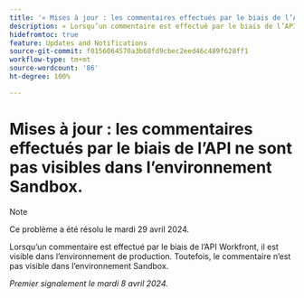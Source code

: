 ```yaml
---
title: '« Mises à jour : les commentaires effectués par le biais de l’API ne sont pas visibles dans l’environnement Sandbox. »'
description: « Lorsqu’un commentaire est effectué par le biais de l’API Workfront, il est visible dans l’environnement de production. Toutefois, le commentaire n’est pas visible dans l’environnement Sandbox.          »
hidefromtoc: true
feature: Updates and Notifications
source-git-commit: f0156064570a3b68fd9cbec2eed46c489f628ff1
workflow-type: tm+mt
source-wordcount: '86'
ht-degree: 100%

---
```



# Mises à jour : les commentaires effectués par le biais de l’API ne sont pas visibles dans l’environnement Sandbox.

>[!NOTE]
>
>Ce problème a été résolu le mardi 29 avril 2024.

Lorsqu’un commentaire est effectué par le biais de l’API Workfront, il est visible dans l’environnement de production. Toutefois, le commentaire n’est pas visible dans l’environnement Sandbox.

_Premier signalement le mardi 8 avril 2024._


